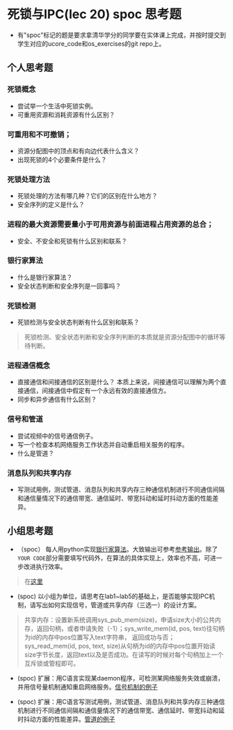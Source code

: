 # 死锁与IPC(lec 20) spoc 思考题


- 有"spoc"标记的题是要求拿清华学分的同学要在实体课上完成，并按时提交到学生对应的ucore_code和os_exercises的git repo上。

## 个人思考题

### 死锁概念 
 - 尝试举一个生活中死锁实例。
 - 可重用资源和消耗资源有什么区别？

### 可重用和不可撤销；
 - 资源分配图中的顶点和有向边代表什么含义？
 - 出现死锁的4个必要条件是什么？

### 死锁处理方法 
 - 死锁处理的方法有哪几种？它们的区别在什么地方？
 - 安全序列的定义是什么？

### 进程的最大资源需要量小于可用资源与前面进程占用资源的总合；
 - 安全、不安全和死锁有什么区别和联系？

### 银行家算法 
 - 什么是银行家算法？
 - 安全状态判断和安全序列是一回事吗？

### 死锁检测 
 - 死锁检测与安全状态判断有什么区别和联系？

> 死锁检测、安全状态判断和安全序列判断的本质就是资源分配图中的循环等待判断。

### 进程通信概念 
 - 直接通信和间接通信的区别是什么？
  本质上来说，间接通信可以理解为两个直接通信，间接通信中假定有一个永远有效的直接通信方。
 - 同步和异步通信有什么区别？
### 信号和管道 
 - 尝试视频中的信号通信例子。
 - 写一个检查本机网络服务工作状态并自动重启相关服务的程序。
 - 什么是管道？

### 消息队列和共享内存 
 - 写测试用例，测试管道、消息队列和共享内存三种通信机制进行不同通信间隔和通信量情况下的通信带宽、通信延时、带宽抖动和延时抖动方面的性能差异。
 
## 小组思考题

 - （spoc） 每人用python实现[银行家算法](https://github.com/chyyuu/ucore_lab/blob/master/related_info/lab7/deadlock/bankers-homework.py)。大致输出可参考[参考输出](https://github.com/chyyuu/ucore_lab/blob/master/related_info/lab7/deadlock/example-output.txt)。除了`YOUR CODE`部分需要填写代码外，在算法的具体实现上，效率也不高，可进一步改进执行效率。
 > 在[这里](https://github.com/williamljb/ucore_lab/blob/master/related_info/lab7/deadlock/bankers-homework.py)

 - (spoc) 以小组为单位，请思考在lab1~lab5的基础上，是否能够实现IPC机制，请写出如何实现信号，管道或共享内存（三选一）的设计方案。
 > 共享内存：设置新系统调用sys_pub_mem(size)，申请size大小的公共内存，返回句柄，或者申请失败（-1）；sys_write_mem(id, pos, text)往句柄为id的内存中pos位置写入text字符串，
 > 返回成功与否；sys_read_mem(id, pos, text, size)从句柄为id的内存中pos位置开始读size字节长度，返回text以及是否成功。在读写的时候对每个句柄加上一个互斥锁或管程即可。
 
 - (spoc) 扩展：用C语言实现某daemon程序，可检测某网络服务失效或崩溃，并用信号量机制通知重启网络服务。[信号机制的例子](https://github.com/chyyuu/ucore_lab/blob/master/related_info/lab7/ipc/signal-ex1.c)

 - (spoc) 扩展：用C语言写测试用例，测试管道、消息队列和共享内存三种通信机制进行不同通信间隔和通信量情况下的通信带宽、通信延时、带宽抖动和延时抖动方面的性能差异。[管道的例子](https://github.com/chyyuu/ucore_lab/blob/master/related_info/lab7/ipc/pipe-ex2.c)
